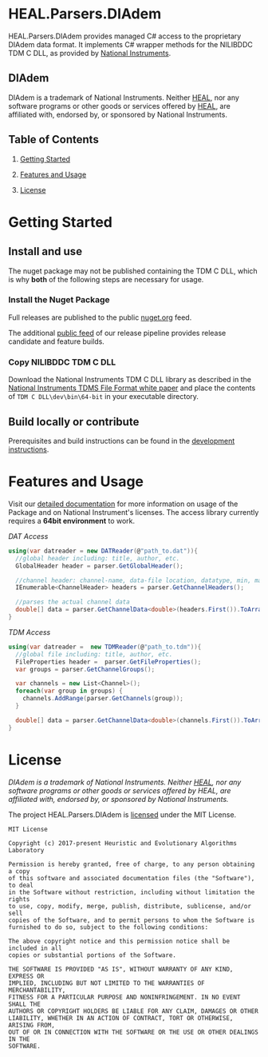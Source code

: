 # HEAL.Parsers.DIAdem
HEAL.Parsers.DIAdem provides managed C# access to the proprietary DIAdem data format. It implements C# wrapper methods for the NILIBDDC TDM C DLL, as provided by [National Instruments](https://www.ni.com/). 

## DIAdem
DIAdem is a trademark of National Instruments. Neither [HEAL](https://heal.heuristiclab.com/), nor any software programs or other goods or services offered by [HEAL](https://heal.heuristiclab.com/), are affiliated with, endorsed by, or sponsored by National Instruments.

## Table of Contents
1. [Getting Started](#getting-started)

1. [Features and Usage](#features-and-usage )

1. [License](#license)

# Getting Started

## Install and use
The nuget package may not be published containing the TDM C DLL, which is why **both** of the following steps are necessary for usage. 

### Install the Nuget Package
Full releases are published to the public [nuget.org]() feed.

The additional [public feed]() of our release pipeline provides release candidate and feature builds.

### Copy NILIBDDC TDM C DLL
Download the National Instruments TDM C DLL library as described in the [National Instruments TDMS File Format white paper](http://www.ni.com/white-paper/3727/en/#toc4) and place the contents of `TDM C DLL\dev\bin\64-bit` in your executable directory. 

## Build locally or contribute

Prerequisites and build instructions can be found in the [development instructions](docs/development.md).

# Features and Usage
Visit our [detailed documentation](docs/HEAL.Domain.DataAccess.DIAdem.md) for more information on usage of the Package and on National Instrument's licenses. The access library currently requires a **64bit environment** to work.

*DAT Access*
```C#
using(var datreader = new DATReader(@"path_to.dat")){
  //global header including: title, author, etc.
  GlobalHeader header = parser.GetGlobalHeader();

  //channel header: channel-name, data-file location, datatype, min, max
  IEnumerable<ChannelHeader> headers = parser.GetChannelHeaders();

  //parses the actual channel data
  double[] data = parser.GetChannelData<double>(headers.First()).ToArray();
}
```

*TDM Access*
```C#
using(var datreader =  new TDMReader(@"path_to.tdm")){
  //global file including: title, author, etc.
  FileProperties header =  parser.GetFileProperties();
  var groups = parser.GetChannelGroups();

  var channels = new List<Channel>();
  foreach(var group in groups) {
    channels.AddRange(parser.GetChannels(group));
  }

  double[] data = parser.GetChannelData<double>(channels.First()).ToArray();
}
```
# License 
*DIAdem is a trademark of National Instruments. Neither [HEAL](https://heal.heuristiclab.com/), nor any software programs or other goods or services offered by HEAL, are affiliated with, endorsed by, or sponsored by National Instruments.*

The project HEAL.Parsers.DIAdem is [licensed](LICENSE.txt) under the MIT License.

```
MIT License

Copyright (c) 2017-present Heuristic and Evolutionary Algorithms Laboratory

Permission is hereby granted, free of charge, to any person obtaining a copy
of this software and associated documentation files (the "Software"), to deal
in the Software without restriction, including without limitation the rights
to use, copy, modify, merge, publish, distribute, sublicense, and/or sell
copies of the Software, and to permit persons to whom the Software is
furnished to do so, subject to the following conditions:

The above copyright notice and this permission notice shall be included in all
copies or substantial portions of the Software.

THE SOFTWARE IS PROVIDED "AS IS", WITHOUT WARRANTY OF ANY KIND, EXPRESS OR
IMPLIED, INCLUDING BUT NOT LIMITED TO THE WARRANTIES OF MERCHANTABILITY,
FITNESS FOR A PARTICULAR PURPOSE AND NONINFRINGEMENT. IN NO EVENT SHALL THE
AUTHORS OR COPYRIGHT HOLDERS BE LIABLE FOR ANY CLAIM, DAMAGES OR OTHER
LIABILITY, WHETHER IN AN ACTION OF CONTRACT, TORT OR OTHERWISE, ARISING FROM,
OUT OF OR IN CONNECTION WITH THE SOFTWARE OR THE USE OR OTHER DEALINGS IN THE
SOFTWARE.
```
